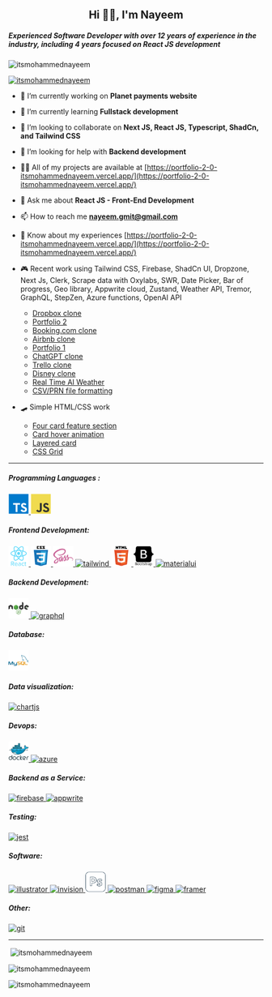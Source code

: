 <h2 align="center">Hi 👋🏼, I'm Nayeem</h2>
<h5>Experienced Software Developer with over 12 years of experience in the industry, including 4 years focused on React JS development</h5>

<p align="left">
        <img
        src="https://komarev.com/ghpvc/?username=itsmohammednayeem&label=Profile%20views&color=0e75b6&style=flat"
        alt="itsmohammednayeem" /> 
</p>

<p align="left"> 
        <a href="https://github.com/ryo-ma/github-profile-trophy">
        <img
            src="https://github-profile-trophy.vercel.app/?username=itsmohammednayeem" alt="itsmohammednayeem" />
            </a>
</p>

- 🔭 I’m currently working on **Planet payments website**

- 🌱 I’m currently learning **Fullstack development**

- 👯 I’m looking to collaborate on **Next JS, React JS, Typescript, ShadCn, and Tailwind CSS**

- 🤝 I’m looking for help with **Backend development**

- 👨‍💻 All of my projects are available at
  [https://portfolio-2-0-itsmohammednayeem.vercel.app/](https://portfolio-2-0-itsmohammednayeem.vercel.app/)

- 💬 Ask me about **React JS - Front-End Development**

- 📫 How to reach me **nayeem.gmit@gmail.com**

- 📄 Know about my experiences
  [https://portfolio-2-0-itsmohammednayeem.vercel.app/](https://portfolio-2-0-itsmohammednayeem.vercel.app/)

- 🎮 Recent work using Tailwind CSS, Firebase, ShadCn UI, Dropzone, Next Js, Clerk, Scrape data with Oxylabs, SWR, Date
  Picker, Bar of progress, Geo library, Appwrite cloud, Zustand, Weather API, Tremor, GraphQL, StepZen, Azure functions,
  OpenAI API
    - [Dropbox clone](https://dropbox-itsmohammednayeem.vercel.app/)
    - [Portfolio 2](https://portfolio-2-0-itsmohammednayeem.vercel.app/)
    - [Booking.com clone](https://booking-clone-neon.vercel.app/)
    - [Airbnb clone](https://airbnb-itsmohammednayeem.vercel.app/)
    - [Portfolio 1](https://resume-itsmohammednayeem.vercel.app/)
    - [ChatGPT clone](https://chatgpt-messenger-itsmohammednayeem.vercel.app/)
    - [Trello clone](https://trello-appwrite-clone-itsmohammednayeem.vercel.app/)
    - [Disney clone](https://disney-clone-itsmohammednayeem.vercel.app/)
    - [Real Time AI Weather](https://stepzen-weather-app-itsmohammednayeem.vercel.app/)
    - [CSV/PRN file formatting](https://noumena-digital-itsmohammednayeem.vercel.app/)

- 🛹 Simple HTML/CSS work
    - [Four card feature section](https://four-card-feature-section-master-itsmohammednayeem.vercel.app/)
    - [Card hover animation](https://css-card-hover-animation-itsmohammednayeem.vercel.app/)
    - [Layered card](https://layered-card-itsmohammednayeem.vercel.app/)
    - [CSS Grid](https://learn-grid-the-easy-way-main-itsmohammednayeem.vercel.app/)

<hr/>

<h5 align="left">Programming Languages :</h5>

<p align="left"> 
<a href="https://www.typescriptlang.org/" target="_blank" rel="noreferrer"> <img
            src="https://raw.githubusercontent.com/devicons/devicon/master/icons/typescript/typescript-original.svg"
            alt="typescript" width="40" height="40" /> </a> <a href="https://developer.mozilla.org/en-US/docs/Web/JavaScript" target="_blank"
        rel="noreferrer"> <img
            src="https://raw.githubusercontent.com/devicons/devicon/master/icons/javascript/javascript-original.svg"
            alt="javascript" width="40" height="40" /> </a> 

</p>

<h5 align="left">Frontend Development:</h5>

<p align="left"> 

<a href="https://reactjs.org/" target="_blank" rel="noreferrer"> <img
            src="https://raw.githubusercontent.com/devicons/devicon/master/icons/react/react-original-wordmark.svg"
            alt="react" width="40" height="40" /> </a> <a href="https://www.w3schools.com/css/" target="_blank" rel="noreferrer"> <img
            src="https://raw.githubusercontent.com/devicons/devicon/master/icons/css3/css3-original-wordmark.svg"
            alt="css3" width="40" height="40" /> </a> <a href="https://sass-lang.com" target="_blank" rel="noreferrer">
        <img src="https://raw.githubusercontent.com/devicons/devicon/master/icons/sass/sass-original.svg" alt="sass"
            width="40" height="40" /> </a> <a href="https://tailwindcss.com/" target="_blank" rel="noreferrer"> <img
            src="https://www.vectorlogo.zone/logos/tailwindcss/tailwindcss-icon.svg" alt="tailwind" width="40"
            height="40" /> </a> <a href="https://www.w3.org/html/" target="_blank" rel="noreferrer"> <img
            src="https://raw.githubusercontent.com/devicons/devicon/master/icons/html5/html5-original-wordmark.svg"
            alt="html5" width="40" height="40" /> </a> <a href="https://getbootstrap.com" target="_blank" rel="noreferrer"> <img
            src="https://raw.githubusercontent.com/devicons/devicon/master/icons/bootstrap/bootstrap-plain-wordmark.svg"
            alt="bootstrap" width="40" height="40" /> </a> <a href="https://mui.com/material-ui/getting-started/" target="_blank" rel="noreferrer"> <img
            src="https://v4.mui.com/static/logo.png"
            alt="materialui" width="40" height="40" /> </a>
</p>

<h5 align="left">Backend Development:</h5>

<p align="left"> 

<a
        href="https://nodejs.org" target="_blank" rel="noreferrer"> <img
            src="https://raw.githubusercontent.com/devicons/devicon/master/icons/nodejs/nodejs-original-wordmark.svg"
            alt="nodejs" width="40" height="40" /> </a> <a
        href="https://graphql.org" target="_blank" rel="noreferrer"> <img
            src="https://www.vectorlogo.zone/logos/graphql/graphql-icon.svg" alt="graphql" width="40" height="40" />
    </a> 
</p>

<h5 align="left">Database:</h5>

<p align="left"> 
<a href="https://www.mysql.com/" target="_blank" rel="noreferrer"> <img
            src="https://raw.githubusercontent.com/devicons/devicon/master/icons/mysql/mysql-original-wordmark.svg"
            alt="mysql" width="40" height="40" /> </a>
</p>

<h5 align="left">Data visualization:</h5>

<p align="left"> 
<a href="https://www.chartjs.org" target="_blank"
        rel="noreferrer"> <img src="https://www.chartjs.org/media/logo-title.svg" alt="chartjs" width="40"
            height="40" /> </a>
</p>

<h5 align="left">Devops:</h5>
<p align="left"> 
<a href="https://www.docker.com/" target="_blank"
        rel="noreferrer"> <img
            src="https://raw.githubusercontent.com/devicons/devicon/master/icons/docker/docker-original-wordmark.svg"
            alt="docker" width="40" height="40" /> </a> <a href="https://azure.microsoft.com/en-in/" target="_blank" rel="noreferrer"> <img
            src="https://www.vectorlogo.zone/logos/microsoft_azure/microsoft_azure-icon.svg" alt="azure" width="40"
            height="40" /> </a> 
</p>

<h5 align="left">Backend as a Service:</h5>
<p align="left"> 
<a href="https://firebase.google.com/" target="_blank" rel="noreferrer"> <img
            src="https://www.vectorlogo.zone/logos/firebase/firebase-icon.svg" alt="firebase" width="40" height="40" />
    </a> <a href="https://appwrite.io" target="_blank" rel="noreferrer"> <img
            src="https://www.vectorlogo.zone/logos/appwriteio/appwriteio-icon.svg" alt="appwrite" width="40"
            height="40" /> </a>
</p>

<h5 align="left">Testing:</h5>
<p align="left"> 
<a href="https://jestjs.io" target="_blank"
        rel="noreferrer"> <img src="https://www.vectorlogo.zone/logos/jestjsio/jestjsio-icon.svg" alt="jest" width="40"
            height="40" /> </a>
</p>

<h5 align="left">Software:</h5>
<p align="left"> 
<a href="https://www.adobe.com/in/products/illustrator.html"
        target="_blank" rel="noreferrer"> <img
            src="https://www.vectorlogo.zone/logos/adobe_illustrator/adobe_illustrator-icon.svg" alt="illustrator"
            width="40" height="40" /> </a> <a href="https://www.invisionapp.com/" target="_blank" rel="noreferrer"> <img
            src="https://www.vectorlogo.zone/logos/invisionapp/invisionapp-icon.svg" alt="invision" width="40"
            height="40" /> </a> <a href="https://www.photoshop.com/en" target="_blank"
        rel="noreferrer"> <img
            src="https://raw.githubusercontent.com/devicons/devicon/master/icons/photoshop/photoshop-line.svg"
            alt="photoshop" width="40" height="40" /> </a> <a href="https://postman.com" target="_blank"
        rel="noreferrer"> <img src="https://www.vectorlogo.zone/logos/getpostman/getpostman-icon.svg" alt="postman"
            width="40" height="40" /> </a>  <a href="https://www.figma.com/" target="_blank"
        rel="noreferrer"> <img src="https://www.vectorlogo.zone/logos/figma/figma-icon.svg" alt="figma" width="40"
            height="40" /> </a>  <a href="https://www.framer.com/" target="_blank" rel="noreferrer"> <img
            src="https://www.vectorlogo.zone/logos/framer/framer-icon.svg" alt="framer" width="40" height="40" /> </a>
</p>



<h5 align="left">Other:</h5>
<p align="left"> 
<a href="https://git-scm.com/" target="_blank" rel="noreferrer"> <img
            src="https://www.vectorlogo.zone/logos/git-scm/git-scm-icon.svg" alt="git" width="40" height="40" /> </a>
</p>


<hr/>

<p>&nbsp;<img align="center" src="https://github-readme-stats.vercel.app/api?username=itsmohammednayeem&show_icons=true&locale=en" alt="itsmohammednayeem" /></p>

<p><img align="center" src="https://github-readme-streak-stats.herokuapp.com/?user=itsmohammednayeem&" alt="itsmohammednayeem" /></p>

<p><img align="left" src="https://github-readme-stats.vercel.app/api/top-langs?username=itsmohammednayeem&show_icons=true&locale=en&layout=compact" alt="itsmohammednayeem" /></p>
